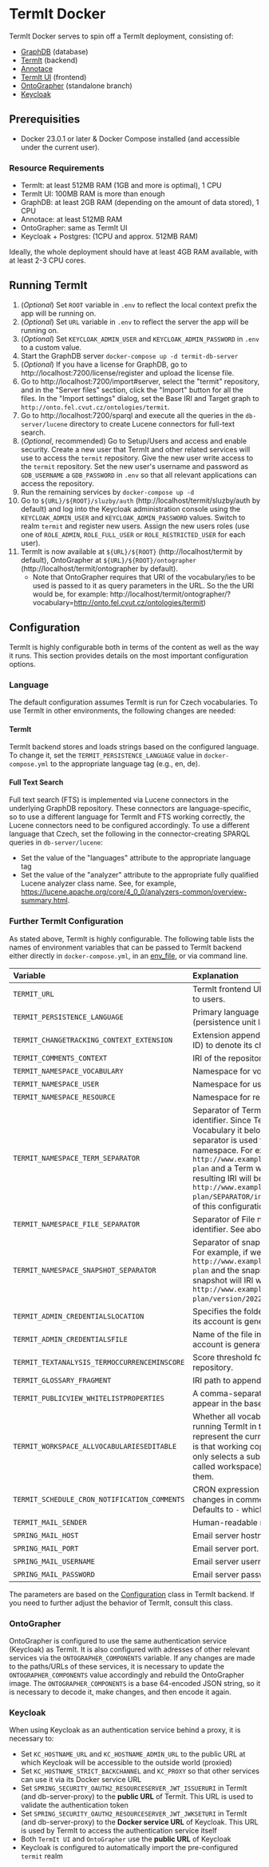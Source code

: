 # TermIt Docker
TermIt Docker serves to spin off a TermIt deployment, consisting of:

- [GraphDB](https://www.ontotext.com/products/graphdb/) (database)
- [TermIt](https://github.com/kbss-cvut/termit) (backend)
- [Annotace](https://github.com/kbss-cvut/annotace)
- [TermIt UI](https://github.com/kbss-cvut/termit-ui) (frontend)
- [OntoGrapher](https://github.com/datagov-cz/ontoGrapher/tree/standalone) (standalone branch)
- [Keycloak](https://www.keycloak.org/)

## Prerequisities
- Docker 23.0.1 or later & Docker Compose installed (and accessible under the current user).

### Resource Requirements

- TermIt: at least 512MB RAM (1GB and more is optimal), 1 CPU
- TermIt UI: 100MB RAM is more than enough
- GraphDB: at least 2GB RAM (depending on the amount of data stored), 1 CPU
- Annotace: at least 512MB RAM
- OntoGrapher: same as TermIt UI
- Keycloak + Postgres: (1CPU and approx. 512MB RAM)

Ideally, the whole deployment should have at least 4GB RAM available, with at least 2-3 CPU cores.


## Running TermIt
1. (_Optional_) Set `ROOT` variable in `.env` to reflect the local context prefix the app will be running on.
2. (_Optional_) Set `URL` variable in `.env` to reflect the server the app will be running on.
3. (_Optional_) Set `KEYCLOAK_ADMIN_USER` and `KEYCLOAK_ADMIN_PASSWORD` in `.env` to a custom value.
3. Start the GraphDB server
   `docker-compose up -d termit-db-server`
4. (_Optional_) If you have a license for GraphDB, go to http://localhost:7200/license/register and upload the license file.
5. Go to http://localhost:7200/import#server, select the "termit" repository, and in the "Server files" section, click the "Import" button for all the files. In the "Import settings" dialog, set the Base IRI and Target graph to `http://onto.fel.cvut.cz/ontologies/termit`.
6. Go to http://localhost:7200/sparql and execute all the queries in the `db-server/lucene` directory to create Lucene connectors for full-text search.
7. (_Optional_, recommended) Go to Setup/Users and access and enable security. Create a new user that TermIt and other related services will use to access the `termit` repository. Give the new user write access to the `termit` repository. Set the new user's username and password as `GDB_USERNAME` a `GDB_PASSWORD` in `.env` so that all relevant applications can access the repository.
8. Run the remaining services by
    `docker-compose up -d`
9. Go to `${URL}/${ROOT}/sluzby/auth` (http://localhost/termit/sluzby/auth by default) and log into the Keycloak administration console using the `KEYCLOAK_ADMIN_USER` and `KEYCLOAK_ADMIN_PASSWORD` values. Switch to realm `termit` and register new users. Assign the new users roles (use one of `ROLE_ADMIN`, `ROLE_FULL_USER` or `ROLE_RESTRICTED_USER` for each user).
10. TermIt is now available at `${URL}/${ROOT}` (http://localhost/termit by default), OntoGrapher at `${URL}/${ROOT}/ontographer` (http://localhost/termit/ontographer by default).
    - Note that OntoGrapher requires that URI of the vocabulary/ies to be used is passed to it as query parameters in the URL. So the the URl would be, for example: http://localhost/termit/ontographer/?vocabulary=http://onto.fel.cvut.cz/ontologies/termit)

## Configuration

TermIt is highly configurable both in terms of the content as well as the way it runs. This section provides details on the most important configuration options.

### Language

The default configuration assumes TermIt is run for Czech vocabularies. To use TermIt in other environments, the following changes are needed:

#### TermIt

TermIt backend stores and loads strings based on the configured language. To change it, set the `TERMIT_PERSISTENCE_LANGUAGE` value in `docker-compose.yml` to the appropriate language tag (e.g., en, de).

#### Full Text Search

Full text search (FTS) is implemented via Lucene connectors in the underlying GraphDB repository. These connectors are language-specific, so to use a different language for TermIt and FTS working correctly, the Lucene connectors need to be configured accordingly. To use a different language that Czech, set the following in the connector-creating SPARQL queries in `db-server/lucene`:

- Set the value of the "languages" attribute to the appropriate language tag
- Set the value of the "analyzer" attribute to the appropriate fully qualified Lucene analyzer class name. See, for example, https://lucene.apache.org/core/4_0_0/analyzers-common/overview-summary.html.

### Further TermIt Configuration

As stated above, TermIt is highly configurable. The following table lists the names of environment variables that can be passed to TermIt backend either directly in `docker-compose.yml`, in an [env_file](https://docs.docker.com/compose/compose-file/compose-file-v3/#env_file), or via command line.

| Variable | Explanation |
| :------- | :---------- |
| `TERMIT_URL` | TermIt frontend URL. Used, for example, for links in emails sent to users. |
| `TERMIT_PERSISTENCE_LANGUAGE` | Primary language used to store strings in the repository (persistence unit language). |
| `TERMIT_CHANGETRACKING_CONTEXT_EXTENSION` | Extension appended to asset identifier (presumably a vocabulary ID) to denote its change tracking context identifier. |
| `TERMIT_COMMENTS_CONTEXT` | IRI of the repository context used to store comments. |
| `TERMIT_NAMESPACE_VOCABULARY` | Namespace for vocabulary identifiers. |
| `TERMIT_NAMESPACE_USER` | Namespace for user identifiers. |
| `TERMIT_NAMESPACE_RESOURCE` | Namespace for resource identifiers |
| `TERMIT_NAMESPACE_TERM_SEPARATOR` | Separator of Term namespace from the parent Vocabulary identifier. Since Term identifier is given by the identifier of the Vocabulary it belongs to and its own normalized label, this separator is used to (optionally) configure the Term identifier namespace. For example, if we have a Vocabulary with IRI `http://www.example.org/ontologies/vocabularies/metropolitan-plan` and a Term with normalized label `inhabited-area`, the resulting IRI will be `http://www.example.org/ontologies/vocabularies/metropolitan-plan/SEPARATOR/inhabited-area`, where 'SEPARATOR' is the value of this configuration parameter. |
| `TERMIT_NAMESPACE_FILE_SEPARATOR` | Separator of File namespace from the parent Document identifier. See above for explanation. |
| `TERMIT_NAMESPACE_SNAPSHOT_SEPARATOR` | Separator of snapshot timestamp and original asset identifier. For example, if we have a Vocabulary with IRI `http://www.example.org/ontologies/vocabularies/metropolitan-plan` and the snapshot separator is configured to `version`, a snapshot will IRI will look something like `http://www.example.org/ontologies/vocabularies/metropolitan-plan/version/20220530T202317Z`. |
| `TERMIT_ADMIN_CREDENTIALSLOCATION` | Specifies the folder in which admin credentials are saved when its account is generated. |
| `TERMIT_ADMIN_CREDENTIALSFILE` | Name of the file in which admin credentials are saved when its account is generated. |
| `TERMIT_TEXTANALYSIS_TERMOCCURRENCEMINSCORE` | Score threshold for a term occurrence for it to be saved into the repository. |
| `TERMIT_GLOSSARY_FRAGMENT` | IRI path to append to vocabulary IRI to get glossary identifier. |
| `TERMIT_PUBLICVIEW_WHITELISTPROPERTIES` |  A comma-separated set of unmapped properties allowed to appear in the base SKOS export. |
| `TERMIT_WORKSPACE_ALLVOCABULARIESEDITABLE` | Whether all vocabularies in the repository are editable. Allows running TermIt in two modes - one is that all vocabularies represent the current version and can be edited. The other mode is that working copies of vocabularies are created and the user only selects a subset of these working copies to edit (the so-called workspace), while all other vocabularies are read-only for them. |
| `TERMIT_SCHEDULE_CRON_NOTIFICATION_COMMENTS` |  CRON expression configuring when to send notifications of changes in comments to admins and vocabulary authors. Defaults to `-` which disables this functionality. |
| `TERMIT_MAIL_SENDER` | Human-readable name to use as email sender. |
| `SPRING_MAIL_HOST` | Email server hostname. |
| `SPRING_MAIL_PORT` | Email server port. |
| `SPRING_MAIL_USERNAME` | Email server username. |
| `SPRING_MAIL_PASSWORD` | Email server password. |

The parameters are based on the [Configuration](https://github.com/kbss-cvut/termit/blob/master/src/main/java/cz/cvut/kbss/termit/util/Configuration.java) class in TermIt backend. If you need to further adjust the behavior of TermIt, consult this class.

### OntoGrapher

OntoGrapher is configured to use the same authentication service (Keycloak) as TermIt. It is also configured with adresses of other relevant services via the `ONTOGRAPHER_COMPONENTS` variable. If any changes are made to the paths/URLs of these services, it is necessary to update the `ONTOGRAPHER_COMPONENTS` value accordingly and rebuild the OntoGrapher image. The `ONTOGRAPHER_COMPONENTS` is a base 64-encoded JSON string, so it is necessary to decode it, make changes, and then encode it again.

### Keycloak

When using Keycloak as an authentication service behind a proxy, it is necessary to:
- Set `KC_HOSTNAME_URL` and `KC_HOSTNAME_ADMIN_URL` to the public URL at which Keycloak will be accessible to the outside world (proxied)
- Set `KC_HOSTNAME_STRICT_BACKCHANNEL` and `KC_PROXY` so that other services can use it via its Docker service URL
- Set `SPRING_SECURITY_OAUTH2_RESOURCESERVER_JWT_ISSUERURI` in TermIt (and db-server-proxy) to the **public URL** of TermIt. This URL is used to validate the authentication token
- Set `SPRING_SECURITY_OAUTH2_RESOURCESERVER_JWT_JWKSETURI` in TermIt (and db-server-proxy) to the **Docker service URL** of Keycloak. This URL is used by TermIt to access the authentication service itself
- Both `TermIt UI` and `OntoGrapher` use the **public URL** of Keycloak
- Keycloak is configured to automatically import the pre-configured `termit` realm
